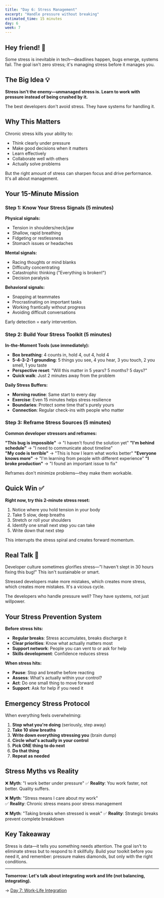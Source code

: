 ```yaml
---
title: "Day 6: Stress Management"
excerpt: "Handle pressure without breaking"
estimated_time: 15 minutes
day: 6
week: 7
---
```


## Hey friend! 👋

Some stress is inevitable in tech—deadlines happen, bugs emerge, systems fail. The goal isn't zero stress; it's managing stress before it manages you.

## The Big Idea 💡

**Stress isn't the enemy—unmanaged stress is. Learn to work with pressure instead of being crushed by it.**

The best developers don't avoid stress. They have systems for handling it.

## Why This Matters

Chronic stress kills your ability to:

- Think clearly under pressure
- Make good decisions when it matters
- Learn effectively
- Collaborate well with others
- Actually solve problems

But the right amount of stress can sharpen focus and drive performance. It's all about management.

## Your 15-Minute Mission

### Step 1: Know Your Stress Signals (5 minutes)

**Physical signals:**

- Tension in shoulders/neck/jaw
- Shallow, rapid breathing
- Fidgeting or restlessness
- Stomach issues or headaches

**Mental signals:**

- Racing thoughts or mind blanks
- Difficulty concentrating
- Catastrophic thinking ("Everything is broken!")
- Decision paralysis

**Behavioral signals:**

- Snapping at teammates
- Procrastinating on important tasks
- Working frantically without progress
- Avoiding difficult conversations

Early detection = early intervention.

### Step 2: Build Your Stress Toolkit (5 minutes)

**In-the-Moment Tools (use immediately):**

- **Box breathing**: 4 counts in, hold 4, out 4, hold 4
- **5-4-3-2-1 grounding**: 5 things you see, 4 you hear, 3 you touch, 2 you smell, 1 you taste
- **Perspective reset**: "Will this matter in 5 years? 5 months? 5 days?"
- **Quick walk**: Just 2 minutes away from the problem

**Daily Stress Buffers:**

- **Morning routine**: Same start to every day
- **Exercise**: Even 15 minutes helps stress resilience
- **Boundaries**: Protect some time that's purely yours
- **Connection**: Regular check-ins with people who matter

### Step 3: Reframe Stress Sources (5 minutes)

**Common developer stressors and reframes:**

**"This bug is impossible"** → "I haven't found the solution yet"
**"I'm behind schedule"** → "I need to communicate about timeline"\
**"My code is terrible"** → "This is how I learn what works better"
**"Everyone knows more"** → "I'm learning from people with different experience"
**"I broke production"** → "I found an important issue to fix"

Reframes don't minimize problems—they make them workable.

## Quick Win ✅

**Right now, try this 2-minute stress reset:**

1. Notice where you hold tension in your body
2. Take 5 slow, deep breaths
3. Stretch or roll your shoulders
4. Identify one small next step you can take
5. Write down that next step

This interrupts the stress spiral and creates forward momentum.

## Real Talk 💬

Developer culture sometimes glorifies stress—"I haven't slept in 30 hours fixing this bug!" This isn't sustainable or smart.

Stressed developers make more mistakes, which creates more stress, which creates more mistakes. It's a vicious cycle.

The developers who handle pressure well? They have systems, not just willpower.

## Your Stress Prevention System

**Before stress hits:**

- **Regular breaks**: Stress accumulates, breaks discharge it
- **Clear priorities**: Know what actually matters most
- **Support network**: People you can vent to or ask for help
- **Skills development**: Confidence reduces stress

**When stress hits:**

- **Pause**: Stop and breathe before reacting
- **Assess**: What's actually within your control?
- **Act**: Do one small thing to move forward
- **Support**: Ask for help if you need it

## Emergency Stress Protocol

When everything feels overwhelming:

1. **Stop what you're doing** (seriously, step away)
2. **Take 10 slow breaths**
3. **Write down everything stressing you** (brain dump)
4. **Circle what's actually in your control**
5. **Pick ONE thing to do next**
6. **Do that thing**
7. **Repeat as needed**

## Stress Myths vs Reality

❌ **Myth**: "I work better under pressure"
✅ **Reality**: You work faster, not better. Quality suffers.

❌ **Myth**: "Stress means I care about my work"\
✅ **Reality**: Chronic stress means poor stress management

❌ **Myth**: "Taking breaks when stressed is weak"
✅ **Reality**: Strategic breaks prevent complete breakdown

## Key Takeaway

Stress is data—it tells you something needs attention. The goal isn't to eliminate stress but to respond to it skillfully. Build your toolkit before you need it, and remember: pressure makes diamonds, but only with the right conditions.

---

**Tomorrow: Let's talk about integrating work and life (not balancing, integrating).**

→ [Day 7: Work-Life Integration](./07-work-life-integration)

